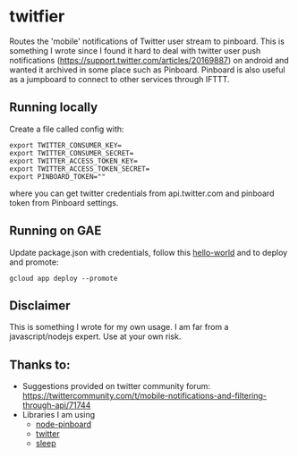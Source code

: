 # twitfier
Routes the 'mobile' notifications of Twitter user stream to pinboard.
This is something I wrote since I found it hard to deal with twitter
user push notifications (https://support.twitter.com/articles/20169887)
on android and wanted it archived in some place such as Pinboard.
Pinboard is also useful as a jumpboard to connect to other services
through IFTTT.

## Running locally

Create a file called config with:

    export TWITTER_CONSUMER_KEY=
    export TWITTER_CONSUMER_SECRET=
    export TWITTER_ACCESS_TOKEN_KEY=
    export TWITTER_ACCESS_TOKEN_SECRET=
    export PINBOARD_TOKEN=""

where you can get twitter credentials from api.twitter.com and pinboard
token from Pinboard settings.

## Running on GAE

Update package.json with credentials, 
follow this [hello-world](https://cloud.google.com/nodejs/getting-started/hello-world) 
and to deploy and promote:

    gcloud app deploy --promote


## Disclaimer
This is something I wrote for my own usage. I am far from a javascript/nodejs expert.
Use at your own risk.

## Thanks to:
* Suggestions provided on twitter community forum: https://twittercommunity.com/t/mobile-notifications-and-filtering-through-api/71744
* Libraries I am using 
    - [node-pinboard](https://github.com/maxmechanic/node-pinboard)
    - [twitter](https://www.npmjs.com/package/twitter)
    - [sleep](https://www.npmjs.com/package/sleep)
